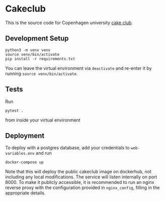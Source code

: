 # Cakeclub
This is the source code for Copenhagen university [cake club](https://cakeclub.borys.dk).

## Development Setup
```
python3 -m venv venv
source venv/bin/activate
pip install -r requirements.txt
```
You can leave the virtual environment via `deactivate`
and re-enter it by running `source venv/bin/activate`.

## Tests
Run
```
pytest .
```
from inside your virtual environment

## Deployment
To deploy with a postgres database,
add your credentials to `web-variables.env`
and run
```
docker-compose up
```
Note that this will deploy the public cakeclub image on dockerhub,
not including any local modifications.
The service will listen internally on port 8000.
To make it publicly accessible, 
it is recommended to run an nginx reverse proxy
with the configuration provided in `nginx_config`,
filling in the appropriate details.
